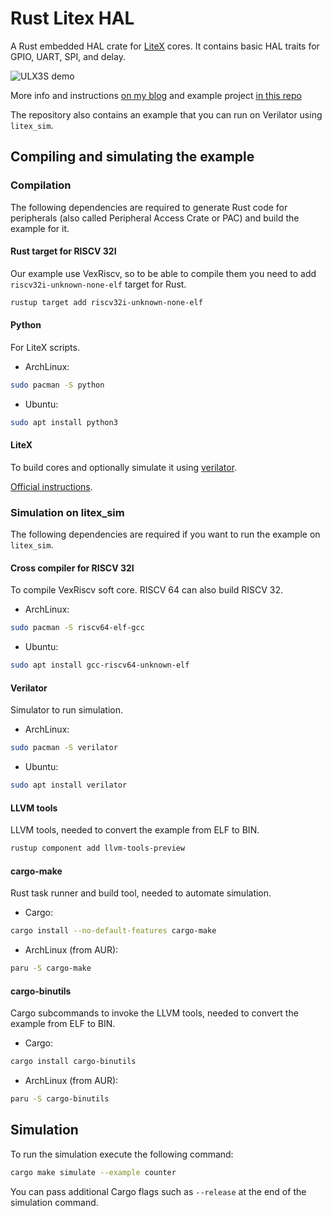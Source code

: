 # Rust Litex HAL

A Rust embedded HAL crate for [LiteX](https://github.com/enjoy-digital/litex) cores. It contains basic HAL traits for GPIO, UART, SPI, and delay.

![ULX3S demo](http://pepijndevos.nl/images/ulx3s_oled.gif)

More info and instructions [on my blog](http://pepijndevos.nl/2020/08/04/a-rust-hal-for-your-litex-fpga-soc.html) and example project [in this repo](https://github.com/pepijndevos/rust-litex-example/tree/master)

The repository also contains an example that you can run on Verilator using `litex_sim`.

## Compiling and simulating the example

### Compilation

The following dependencies are required to generate Rust code for peripherals (also called Peripheral Access Crate or PAC) and build the example for it.

#### Rust target for RISCV 32I

Our example use VexRiscv, so to be able to compile them you need to add `riscv32i-unknown-none-elf` target for Rust.

```bash
rustup target add riscv32i-unknown-none-elf
```

#### Python

For LiteX scripts.

* ArchLinux:

```bash
sudo pacman -S python
```

* Ubuntu:

```bash
sudo apt install python3
```

#### LiteX

To build cores and optionally simulate it using [verilator](#verilator).

[Official instructions](https://github.com/enjoy-digital/litex#quick-start-guide).

### Simulation on litex_sim

The following dependencies are required if you want to run the example on `litex_sim`.

#### Cross compiler for RISCV 32I

To compile VexRiscv soft core. RISCV 64 can also build RISCV 32.

* ArchLinux:

```bash
sudo pacman -S riscv64-elf-gcc
```

* Ubuntu:

```bash
sudo apt install gcc-riscv64-unknown-elf
```

#### Verilator

Simulator to run simulation.

* ArchLinux:

```bash
sudo pacman -S verilator
```

* Ubuntu:

```bash
sudo apt install verilator
```

#### LLVM tools

LLVM tools, needed to convert the example from ELF to BIN.

```bash
rustup component add llvm-tools-preview
```

#### cargo-make

Rust task runner and build tool, needed to automate simulation.

* Cargo:

```bash
cargo install --no-default-features cargo-make
```

* ArchLinux (from AUR):

```bash
paru -S cargo-make
```

#### cargo-binutils

Cargo subcommands to invoke the LLVM tools, needed to convert the example from ELF to BIN.

* Cargo:

```bash
cargo install cargo-binutils
```

* ArchLinux (from AUR):

```bash
paru -S cargo-binutils
```

## Simulation

To run the simulation execute the following command:

```bash
cargo make simulate --example counter
```

You can pass additional Cargo flags such as `--release` at the end of the simulation command.
